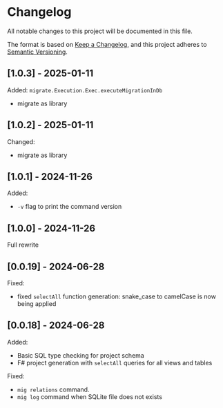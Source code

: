 # Changelog

All notable changes to this project will be documented in this file.

The format is based on [Keep a Changelog](https://keepachangelog.com/en/1.0.0/),
and this project adheres to [Semantic Versioning](https://semver.org/spec/v2.0.0.html).

## [1.0.3] - 2025-01-11

Added: `migrate.Execution.Exec.executeMigrationInDb`

- migrate as library

## [1.0.2] - 2025-01-11

Changed:

- migrate as library

## [1.0.1] - 2024-11-26

Added:

- `-v` flag to print the command version

## [1.0.0] - 2024-11-26

Full rewrite

## [0.0.19] - 2024-06-28

Fixed:

- fixed `selectAll` function generation: snake_case to camelCase is now being applied

## [0.0.18] - 2024-06-28

Added:

- Basic SQL type checking for project schema
- F# project generation with `selectAll` queries for all views and tables

Fixed:

- `mig relations` command.
- `mig log` command when SQLite file does not exists
